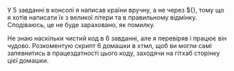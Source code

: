 У 5 завданні в консолі я написав країни вручну, а не через ${}, тому що я хотів написати їх з великої літери та в правильному відмінку. Сподіваюсь, це не буде зараховано, як помилку.


Не знаю наскільки чистий код в 6 завданні, але я перевіряв і працює він чудово. Розкоментую скрипт 6 домашки в хтмл, щоб ви могли самі запевнитись в працездатності цього коду, заходячи на гітхаб сторінку цієї домашки.
